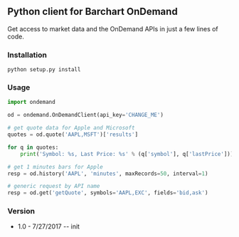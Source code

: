 ## Python client for Barchart OnDemand

Get access to market data and the OnDemand APIs in just a few lines of code.

### Installation

```
python setup.py install
```

### Usage

```python
import ondemand

od = ondemand.OnDemandClient(api_key='CHANGE_ME')

# get quote data for Apple and Microsoft
quotes = od.quote('AAPL,MSFT')['results']

for q in quotes:
    print('Symbol: %s, Last Price: %s' % (q['symbol'], q['lastPrice']))

# get 1 minutes bars for Apple
resp = od.history('AAPL', 'minutes', maxRecords=50, interval=1)

# generic request by API name
resp = od.get('getQuote', symbols='AAPL,EXC', fields='bid,ask')
```

### Version

- 1.0 - 7/27/2017 -- init